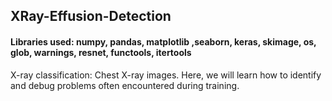 ## XRay-Effusion-Detection
#### Libraries used: numpy, pandas, matplotlib ,seaborn, keras, skimage, os, glob, warnings, resnet, functools, itertools
X-ray classification:  Chest X-ray images. Here, we will learn how to identify and debug problems often encountered during training.
